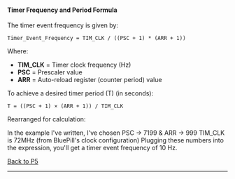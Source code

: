 #### Timer Frequency and Period Formula

The timer event frequency is given by:

`Timer_Event_Frequency = TIM_CLK / ((PSC + 1) * (ARR + 1))`

Where:
- **TIM_CLK** = Timer clock frequency (Hz)
- **PSC** = Prescaler value
- **ARR** = Auto-reload register (counter period) value

To achieve a desired timer period \(T\) (in seconds):

`T = ((PSC + 1) × (ARR + 1)) / TIM_CLK`

Rearranged for calculation:

In the example I've written, I've chosen PSC -> 7199 & ARR -> 999
TIM_CLK is 72MHz (from BluePill's clock configuration)
Plugging these numbers into the expression, you'll get a timer event frequency of 10 Hz.

<a href="P5_Embedded%20Engineering%20In%20Practice.md">Back to P5</a>

---

